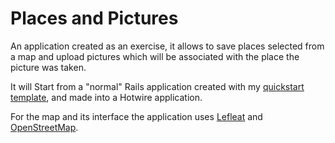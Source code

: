 # Places and Pictures

An application created as an exercise, it allows to save places selected from a
map and upload pictures which will be associated with the place the picture was
taken.

It will Start from a "normal" Rails application created with my
[quickstart template](https://github.com/riccardo-giomi/rails-7.1-quickstart),
and made into a Hotwire application.

For the map and its interface the application uses
[Lefleat](https://leafletjs.com/) and
[OpenStreetMap](https://www.openstreetmap.org).

